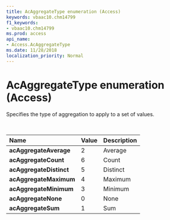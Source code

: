 ```yaml
---
title: AcAggregateType enumeration (Access)
keywords: vbaac10.chm14799
f1_keywords:
- vbaac10.chm14799
ms.prod: access
api_name:
- Access.AcAggregateType
ms.date: 11/28/2018
localization_priority: Normal
---
```



# AcAggregateType enumeration (Access)

Specifies the type of aggregation to apply to a set of values.

<br/>

|Name|Value|Description|
|:-----|:-----|:-----|
|**acAggregateAverage**|2|Average|
|**acAggregateCount**|6|Count|
|**acAggregateDistinct**|5|Distinct|
|**acAggregateMaximum**|4|Maximum|
|**acAggregateMinimum**|3|Minimum|
|**acAggregateNone**|0|None|
|**acAggregateSum**|1|Sum|

